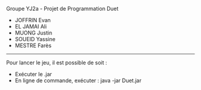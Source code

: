 Groupe YJ2a - Projet de Programmation Duet
- JOFFRIN Evan
- EL JAMAI Ali
- MUONG Justin
- SOUEID Yassine
- MESTRE Farès

-------------------------------------------

Pour lancer le jeu, il est possible de soit :
- Exécuter le .jar
- En ligne de commande, exécuter : java -jar Duet.jar